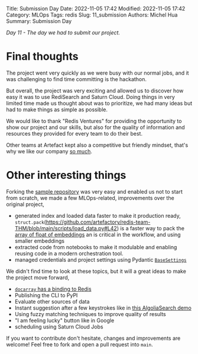 Title: Submission Day
Date: 2022-11-05 17:42
Modified: 2022-11-05 17:42
Category: MLOps
Tags: redis
Slug: 11_submission
Authors: Michel Hua
Summary: Submission Day

_Day 11 - The day we had to submit our project._

# Final thoughts

The project went very quickly as we were busy with our normal jobs, and it was challenging to find time committing is the hackathon.

But overall, the project was very exciting and allowed us to discover how easy it was to use RediSearch and Saturn Cloud. Doing things in very limited time made us thought about was to prioritize, we had many ideas but had to make things as simple as possible.

We would like to thank "Redis Ventures" for providing the opportunity to show our project and our skills, but also for the quality of information and resources they provided for every team to do their best.

Other teams at Artefact kept also a competitive but friendly mindset, that's why we like our company [so much](https://artefactory.github.io/redis-team-THM/category/team.html).

# Other interesting things

Forking the [sample repository](https://github.com/RedisVentures/redis-arXiv-search) was very easy and enabled us not to start from scratch, we made a few MLOps-related, improvements over the original project,

- generated index and loaded data faster to make it production ready, `struct.pack`(https://github.com/artefactory/redis-team-THM/blob/main/scripts/load_data.py#L42) is a faster way to pack the [array of float of embeddings](https://stackoverflow.com/a/9941024/1360476) an is critical in the workflow, and using smaller embeddings
- extracted code from notebooks to make it modulable and enabling reusing code in a modern orchestration tool.
- managed credentials and project settings using Pydantic [`BaseSettings`](https://github.com/artefactory/redis-team-THM/blob/main/backend/thm/config/settings.py)

We didn't find time to look at these topics, but it will a great ideas to make the project move forward,

- [`docarray` has a binding to Redis](https://docarray.jina.ai/advanced/document-store/redis/)
- Publishing the CLI to PyPI
- Evaluate other sources of data
- Instant suggestion after a few keystrokes like in [this AlgoliaSearch demo](https://algoliacom-search-demo.netlify.app)
- Using fuzzy matching techniques to improve quality of results
- "I am feeling lucky" button like in Google
- scheduling using Saturn Cloud Jobs

If you want to contribute don't hesitate, changes and improvements are welcome! Feel free to fork and open a pull request into `main`.
